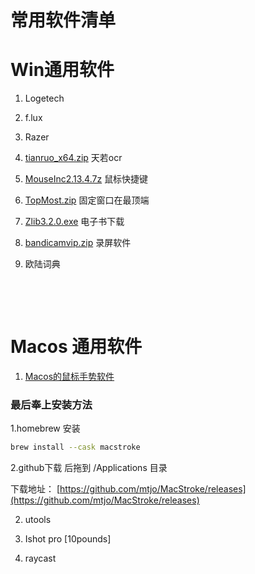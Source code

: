 # 常用软件清单

# Win通用软件

1. Logetech
2. f.lux
3. Razer
4. [tianruo_x64.zip](assets/tianruo_x64-20230110105303-ru73b3e.zip) 天若ocr
5. [MouseInc2.13.4.7z](assets/MouseInc2.13.4-20230110105226-gh49psq.7z) 鼠标快捷键
6. [TopMost.zip](assets/TopMost-20230110105250-g9sm6p3.zip) 固定窗口在最顶端

7. [Zlib3.2.0.exe](assets/Zlib3.2.0-20230110105100-4v28kcj.exe) 电子书下载

8. [bandicamvip.zip](assets/bandicamvip-20230110105145-cr3uhsu.zip)  录屏软件
9. 欧陆词典

‍

‍

# Macos 通用软件

1. [Macos的鼠标手势软件](https://www.mtjo.net/blog/article/35.html)

### 最后奉上安装方法

1.homebrew 安装

```bash
brew install --cask macstroke
```

2.github下载 后拖到 /Applications 目录

下载地址： [https://github.com/mtjo/MacStroke/releases](https://github.com/mtjo/MacStroke/releases)

2. utools

3. Ishot pro [10pounds]
4. raycast
‍
